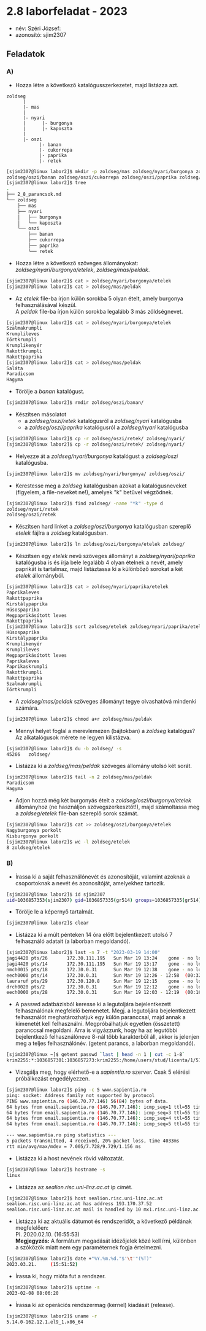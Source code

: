 # 2.8 laborfeladat - 2023

- név: Széri József:
- azonosító: sjim2307

## Feladatok

### A)

- Hozza létre a következő katalógusszerkezetet, majd listázza azt.

```text
zoldseg
      |
      |- mas
      |
      |- nyari
      |      |- burgonya
      |      |- kaposzta
      |
      |- oszi
            |- banan
            |- cukorrepa
            |- paprika
            |- retek

```

```bash
[sjim2307@linux labor2]$ mkdir -p zoldseg/mas zoldseg/nyari/burgonya zoldseg/nyari/kaposzta
zoldseg/oszi/banan zoldseg/oszi/cukorrepa zoldseg/oszi/paprika zoldseg/oszi/retek
[sjim2307@linux labor2]$ tree
.
├── 2_8_parancsok.md
└── zoldseg
    ├── mas
    ├── nyari
    │   ├── burgonya
    │   └── kaposzta
    └── oszi
        ├── banan
        ├── cukorrepa
        ├── paprika
        └── retek
```

- Hozza létre a következő szöveges állományokat: _zoldseg/nyari/burgonya/etelek_, _zoldseg/mas/peldak_.

```bash
[sjim2307@linux labor2]$ cat > zoldseg/nyari/burgonya/etelek
[sjim2307@linux labor2]$ cat > zoldseg/mas/peldak
```

- Az _etelek_ file-ba írjon külön sorokba 5 olyan ételt, amely burgonya felhasználásával készül.   
A _peldak_ file-ba írjon külön sorokba legalább 3 más zöldségnevet.   

```bash
[sjim2307@linux labor2]$ cat > zoldseg/nyari/burgonya/etelek
Szalmakrumpli
Krumplileves
Törtkrumpli
Krumplikenyér
Rakottkrumpli
Rakottpaprika
[sjim2307@linux labor2]$ cat > zoldseg/mas/peldak
Saláta
Paradicsom
Hagyma
```

- Törölje a _banan_ katalógust. 

```bash
[sjim2307@linux labor2]$ rmdir zoldseg/oszi/banan/
```

- Készítsen másolatot
   - a _zoldseg/oszi/retek_ katalógusról a _zoldseg/nyari_ katalógusba
   - a _zoldseg/oszi/paprika_ katalógusról a _zoldseg/nyari_ katalógusba

```bash
[sjim2307@linux labor2]$ cp -r zoldseg/oszi/retek/ zoldseg/nyari/
[sjim2307@linux labor2]$ cp -r zoldseg/oszi/retek/ zoldseg/nyari/
```

- Helyezze át a _zoldseg/nyari/burgonya_ katalógust a _zoldseg/oszi_ katalógusba.

```bash
[sjim2307@linux labor2]$ mv zoldseg/nyari/burgonya/ zoldseg/oszi/
```

- Kerestesse meg a _zoldseg_ katalógusban azokat a katalógusneveket (figyelem, a file-neveket ne!), amelyek "k" betűvel végződnek.

```bash
[sjim2307@linux labor2]$ find zoldseg/ -name "*k" -type d
zoldseg/nyari/retek
zoldseg/oszi/retek
```

- Készítsen hard linket a _zoldseg/oszi/burgonya_ katalógusban szereplő _etelek_ fájlra a _zoldseg_ katalógusban.

```bash
[sjim2307@linux labor2]$ ln zoldseg/oszi/burgonya/etelek zoldseg/
```

- Készítsen egy _etelek_ nevű szöveges állományt a _zoldseg/nyari/paprika_ katalógusba is és írja bele legalább 4 olyan ételnek a nevét, amely paprikát is tartalmaz, majd listáztassa ki a különböző sorokat a két _etelek_ állományból.

```bash
[sjim2307@linux labor2]$ cat > zoldseg/nyari/paprika/etelek
Paprikaleves
Rakottpaprika
Kirstálypaprika
Húsospaprika
Megpaprikásított leves
Rakottpaprika
[sjim2307@linux labor2]$ sort zoldseg/etelek zoldseg/nyari/paprika/etelek | uniq
Húsospaprika
Kirstálypaprika
Krumplikenyér
Krumplileves
Megpaprikásított leves
Paprikaleves
Paprikaskrumpli
Rakottkrumpli
Rakottpaprika
Szalmakrumpli
Törtkrumpli
```

- A _zoldseg/mas/peldak_ szöveges állományt tegye olvashatóvá mindenki számára.

```bash
[sjim2307@linux labor2]$ chmod a+r zoldseg/mas/peldak
```

- Mennyi helyet foglal a merevlemezen (bájtokban) a _zoldseg_ katalógus? Az alkatalógusok mérete ne legyen kilistázva. 

```bash
[sjim2307@linux labor2]$ du -b zoldseg/ -s
45266   zoldseg/
```

- Listázza ki a _zoldseg/mas/peldak_ szöveges állomány utolsó két sorát.

```bash
[sjim2307@linux labor2]$ tail -n 2 zoldseg/mas/peldak
Paradicsom
Hagyma
```

- Adjon hozzá még két burgonyás ételt a _zoldseg/oszi/burgonya/etelek_ állományhoz (ne használjon szövegszerkesztőt!), majd számoltassa meg a _zoldseg/etelek_ file-ban szereplő sorok számát.

```bash
[sjim2307@linux labor2]$ cat >> zoldseg/oszi/burgonya/etelek
Nagyburgonya porkolt
Kisburgonya porkolt
[sjim2307@linux labor2]$ wc -l zoldseg/etelek
8 zoldseg/etelek
```


### B)

- Írassa ki a saját felhasználónevét és azonosítóját, valamint azoknak a csoportoknak a nevét és azonosítóját, amelyekhez tartozik.

```bash
[sjim2307@linux labor2]$ id sjim2307
uid=1036857353(sjim2307) gid=1036857335(gr514) groups=1036857335(gr514)
```

- Törölje le a képernyő tartalmát.

```bash
[sjim2307@linux labor2]$ clear
```

- Listázza ki a múlt pénteken 14 óra előtt bejelentkezett utolsó 7 felhasználó adatait (a laborban megoldandó). 

```bash
[sjim2307@linux labor2]$ last -n 7 -t "2023-03-19 14:00"
jagi4420 pts/26       172.30.111.195   Sun Mar 19 13:24    gone - no logout
jagi4420 pts/14       172.30.111.195   Sun Mar 19 13:17    gone - no logout
nmch0015 pts/18       172.30.0.31      Sun Mar 19 12:38    gone - no logout
eech0000 pts/14       172.30.0.31      Sun Mar 19 12:26 - 12:58  (00:32)
lauraruf pts/29       172.30.120.8     Sun Mar 19 12:15    gone - no logout
drch0020 pts/2        172.30.0.31      Sun Mar 19 12:12    gone - no logout
eech0000 pts/28       172.30.0.31      Sun Mar 19 12:03 - 12:19  (00:16)
```

- A passwd adatbázisból keresse ki a legutoljára bejelentkezett felhasználónak megfelelő bemenetet. Megj. a legutoljára bejelentkezett felhasználót meghatározhatjuk egy külön paranccsal, majd annak a kimenetét kell felhasználni. Megpróbálhatjuk egyetlen (összetett) paranccsal megoldani. Arra is vigyázzunk, hogy ha az legutóbbi bejelentkező felhasználóneve 8-nál több karakterből áll, akkor is jelenjen meg a teljes felhasználónév. (getent parancs, a laborban megoldandó).

```bash
[sjim2307@linux ~]$ getent passwd `last | head -n 1 | cut -c 1-8`
krim2255:*:1036857301:1036857273:krim2255:/home/users/stud/licenta/1/512/krim2255:/bin/bash
```

- Vizsgálja meg, hogy elérhető-e a _sapientia.ro_ szerver. Csak 5 elérési próbálkozást engedélyezzen.

```bash
[sjim2307@linux labor2]$ ping -c 5 www.sapientia.ro
ping: socket: Address family not supported by protocol
PING www.sapientia.ro (146.70.77.146) 56(84) bytes of data.
64 bytes from email.sapientia.ro (146.70.77.146): icmp_seq=1 ttl=55 time=7.17 ms
64 bytes from email.sapientia.ro (146.70.77.146): icmp_seq=3 ttl=55 time=9.73 ms
64 bytes from email.sapientia.ro (146.70.77.146): icmp_seq=4 ttl=55 time=7.01 ms
64 bytes from email.sapientia.ro (146.70.77.146): icmp_seq=5 ttl=55 time=7.01 ms

--- www.sapientia.ro ping statistics ---
5 packets transmitted, 4 received, 20% packet loss, time 4033ms
rtt min/avg/max/mdev = 7.005/7.728/9.729/1.156 ms
```

- Listázza ki a host nevének rövid változatát.

```bash
[sjim2307@linux labor2]$ hostname -s
linux
```

- Listázza az _sealion.risc.uni-linz.ac.at_ ip címét.

```bash
[sjim2307@linux labor2]$ host sealion.risc.uni-linz.ac.at
sealion.risc.uni-linz.ac.at has address 193.170.37.52
sealion.risc.uni-linz.ac.at mail is handled by 10 mx1.risc.uni-linz.ac.at.
```

- Listázza ki az aktuális dátumot és rendszeridőt, a következő példának megfelelően:   
Pl. 2020.02.10.     (16:55:53)  
__Megjegyzés:__ A formátum megadását idézőjelek közé kell írni, különben a szóközök miatt nem egy paraméternek fogja értelmezni.

```bash
[sjim2307@linux labor2]$ date +"%Y.%m.%d."$'\t'"(%T)"
2023.03.21.     (15:51:52)
```

- Írassa ki, hogy mióta fut a rendszer.

```bash
[sjim2307@linux labor2]$ uptime -s
2023-02-08 08:06:20
```

- Írassa ki az operációs rendszermag (kernel) kiadását (release). 

```bash
[sjim2307@linux labor2]$ uname -r
5.14.0-162.12.1.el9_1.x86_64
```

